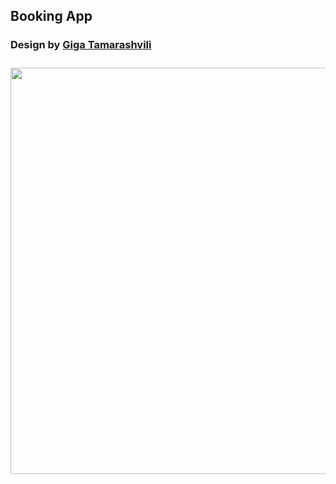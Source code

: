 ## Booking App
<p align="center">
  <h3>Design by <a href="https://dribbble.com/shots/7109824-Booking-App-UI/">Giga Tamarashvili</><h3/>
  <img src="https://cdn.dribbble.com/users/952958/screenshots/7109824/media/66e3a4b383d5050ddc48fe921da44f30.png" width="650">
</p>
 
<p align="center">
  
<p/>
